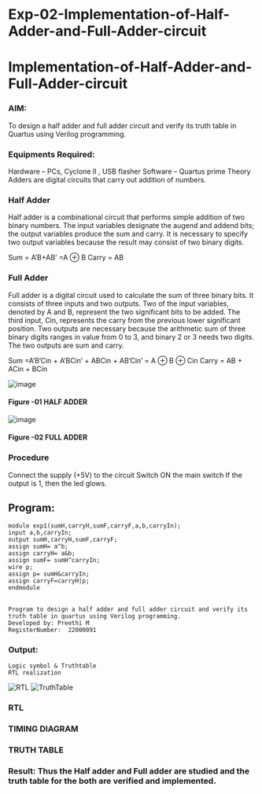 # Exp-02-Implementation-of-Half-Adder-and-Full-Adder-circuit

# Implementation-of-Half-Adder-and-Full-Adder-circuit
### AIM:
To design a half adder and full adder circuit and verify its truth table in Quartus using Verilog programming.

### Equipments Required:
Hardware – PCs, Cyclone II , USB flasher
Software – Quartus prime
Theory
Adders are digital circuits that carry out addition of numbers.

### Half Adder
Half adder is a combinational circuit that performs simple addition of two binary numbers. The input variables designate the augend and addend bits; the output variables produce the sum and carry. It is necessary to specify two output variables because the result may consist of two binary digits.

Sum = A’B+AB’ =A ⊕ B Carry = AB

### Full Adder
Full adder is a digital circuit used to calculate the sum of three binary bits. It consists of three inputs and two outputs. Two of the input variables, denoted by A and B, represent the two significant bits to be added. The third input, Cin, represents the carry from the previous lower significant position. Two outputs are necessary because the arithmetic sum of three binary digits ranges in value from 0 to 3, and binary 2 or 3 needs two digits. The two outputs are sum and carry.

Sum =A’B’Cin + A’BCin’ + ABCin + AB’Cin’ = A ⊕ B ⊕ Cin Carry = AB + ACin + BCin

 ![image](https://user-images.githubusercontent.com/36288975/163552156-a13e5a56-c638-4110-97d9-8896907c8d25.png)

#### Figure -01 HALF ADDER 


![image](https://user-images.githubusercontent.com/36288975/163552057-b3547877-6d07-45b4-b7e0-bcfebfad9e1d.png)

#### Figure -02 FULL ADDER 

### Procedure

Connect the supply (+5V) to the circuit
Switch ON the main switch
If the output is 1, then the led glows.

## Program:
    module exp1(sumH,carryH,sumF,carryF,a,b,carryIn);
    input a,b,carryIn;
    output sumH,carryH,sumF,carryF;
    assign sumH= a^b;
    assign carryH= a&b;
    assign sumF= sumH^carryIn;
    wire p;
    assign p= sumH&carryIn;
    assign carryF=carryH|p;
    endmodule
##
    Program to design a half adder and full adder circuit and verify its truth table in quartus using Verilog programming.
    Developed by: Preethi M
    RegisterNumber:  22000091

### Output:
    Logic symbol & Truthtable
    RTL realization
  ![RTL]()
  ![TruthTable]()

### RTL
### TIMING DIAGRAM


### TRUTH TABLE 

### Result: Thus the Half adder and Full adder are studied and the truth table for the both are verified and implemented.
